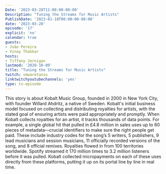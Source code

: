 ```yaml
---
Date: '2023-03-28T11:00:00-08:00'
Description: "Tuning the Streams for Music Artists"
PublishDate: '2023-01-18T00:00:00-08:00'
date: '2023-03-28'
episode: '17'
explicit: 'no'
calendar: true
guests:
- João Pereira 
- Vinay Thakkar
hosts:
- Tiffany Jernigan
lastmod: '2020-10-09'
title: "Tuning the Streams for Music Artists"
twitch: vmwaretanzu
linktwitchyoutubechannels: 'yes'
type: tv-episode
---
```


This story is about Kobalt Music Group, founded in 2000 in New York City, with founder Willard Ahdritz, a native of Sweden. Kobalt's initial business model focused on collecting and distributing royalties for artists, with the stated goal of ensuring artists were paid appropriately and promptly. When Kobalt collects royalties for an artist, it tracks thousands of data points. For example, a single global hit that pulled in £4.8 million in sales uses up to 60 pieces of metadata—crucial identifiers to make sure the right people get paid. These include industry codes for the song’s 5 writers, 5 publishers, 9 lead musicians and session musicians, 11 officially recorded versions of the song, and 8 official remixes. Royalties flowed in from 100 territories worldwide. Spotify streamed it 170 million times to 3.2 million listeners before it was pulled. Kobalt collected micropayments on each of these uses directly from these platforms, putting it up on its portal line by line in real time.